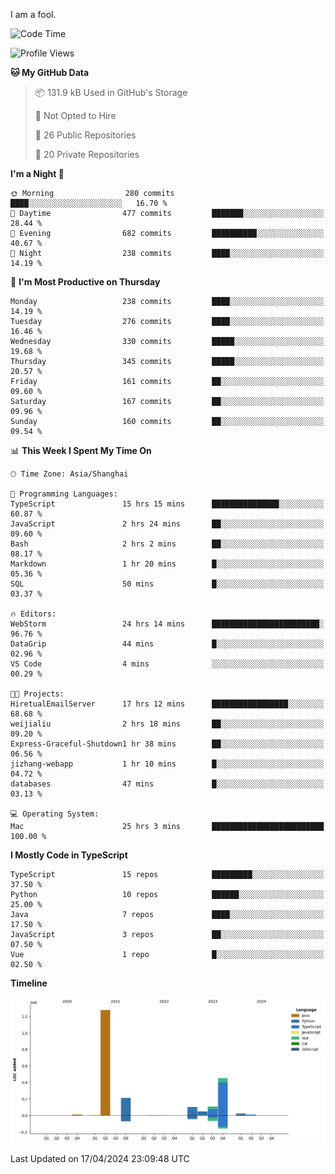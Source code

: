 I am a fool.

<!--START_SECTION:waka-->
![Code Time](http://img.shields.io/badge/Code%20Time-1%2C335%20hrs%2033%20mins-blue)

![Profile Views](http://img.shields.io/badge/Profile%20Views-7-blue)

**🐱 My GitHub Data** 

> 📦 131.9 kB Used in GitHub's Storage 
 > 
> 🚫 Not Opted to Hire
 > 
> 📜 26 Public Repositories 
 > 
> 🔑 20 Private Repositories 
 > 
**I'm a Night 🦉** 

```text
🌞 Morning                280 commits         ████░░░░░░░░░░░░░░░░░░░░░   16.70 % 
🌆 Daytime                477 commits         ███████░░░░░░░░░░░░░░░░░░   28.44 % 
🌃 Evening                682 commits         ██████████░░░░░░░░░░░░░░░   40.67 % 
🌙 Night                  238 commits         ████░░░░░░░░░░░░░░░░░░░░░   14.19 % 
```
📅 **I'm Most Productive on Thursday** 

```text
Monday                   238 commits         ████░░░░░░░░░░░░░░░░░░░░░   14.19 % 
Tuesday                  276 commits         ████░░░░░░░░░░░░░░░░░░░░░   16.46 % 
Wednesday                330 commits         █████░░░░░░░░░░░░░░░░░░░░   19.68 % 
Thursday                 345 commits         █████░░░░░░░░░░░░░░░░░░░░   20.57 % 
Friday                   161 commits         ██░░░░░░░░░░░░░░░░░░░░░░░   09.60 % 
Saturday                 167 commits         ██░░░░░░░░░░░░░░░░░░░░░░░   09.96 % 
Sunday                   160 commits         ██░░░░░░░░░░░░░░░░░░░░░░░   09.54 % 
```


📊 **This Week I Spent My Time On** 

```text
🕑︎ Time Zone: Asia/Shanghai

💬 Programming Languages: 
TypeScript               15 hrs 15 mins      ███████████████░░░░░░░░░░   60.87 % 
JavaScript               2 hrs 24 mins       ██░░░░░░░░░░░░░░░░░░░░░░░   09.60 % 
Bash                     2 hrs 2 mins        ██░░░░░░░░░░░░░░░░░░░░░░░   08.17 % 
Markdown                 1 hr 20 mins        █░░░░░░░░░░░░░░░░░░░░░░░░   05.36 % 
SQL                      50 mins             █░░░░░░░░░░░░░░░░░░░░░░░░   03.37 % 

🔥 Editors: 
WebStorm                 24 hrs 14 mins      ████████████████████████░   96.76 % 
DataGrip                 44 mins             █░░░░░░░░░░░░░░░░░░░░░░░░   02.96 % 
VS Code                  4 mins              ░░░░░░░░░░░░░░░░░░░░░░░░░   00.29 % 

🐱‍💻 Projects: 
HiretualEmailServer      17 hrs 12 mins      █████████████████░░░░░░░░   68.68 % 
weijialiu                2 hrs 18 mins       ██░░░░░░░░░░░░░░░░░░░░░░░   09.20 % 
Express-Graceful-Shutdown1 hr 38 mins        ██░░░░░░░░░░░░░░░░░░░░░░░   06.56 % 
jizhang-webapp           1 hr 10 mins        █░░░░░░░░░░░░░░░░░░░░░░░░   04.72 % 
databases                47 mins             █░░░░░░░░░░░░░░░░░░░░░░░░   03.13 % 

💻 Operating System: 
Mac                      25 hrs 3 mins       █████████████████████████   100.00 % 
```

**I Mostly Code in TypeScript** 

```text
TypeScript               15 repos            █████████░░░░░░░░░░░░░░░░   37.50 % 
Python                   10 repos            ██████░░░░░░░░░░░░░░░░░░░   25.00 % 
Java                     7 repos             ████░░░░░░░░░░░░░░░░░░░░░   17.50 % 
JavaScript               3 repos             ██░░░░░░░░░░░░░░░░░░░░░░░   07.50 % 
Vue                      1 repo              █░░░░░░░░░░░░░░░░░░░░░░░░   02.50 % 
```



**Timeline**

![Lines of Code chart](https://raw.githubusercontent.com/VeejaLiu/VeejaLiu/master/assets/bar_graph.png)


 Last Updated on 17/04/2024 23:09:48 UTC
<!--END_SECTION:waka-->
